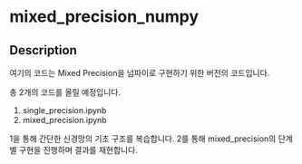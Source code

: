 # mixed_precision_numpy

## Description

여기의 코드는 Mixed Precision을 넘파이로 구현하기 위한 버전의 코드입니다.

총 2개의 코드를 올릴 예정입니다.

1. single_precision.ipynb 
2. mixed_precision.ipynb


1을 통해 간단한 신경망의 기초 구조를 복습합니다. 
2를 통해 mixed_precision의 단계별 구현을 진행하며 결과를 재현합니다.

